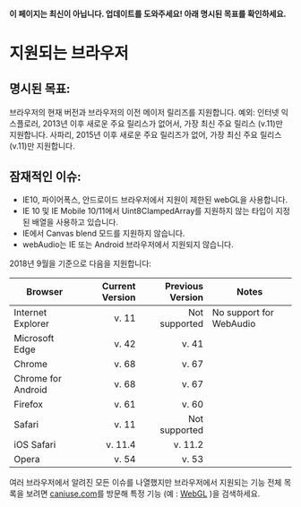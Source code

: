 #### 이 페이지는 최신이 아닙니다. 업데이트를 도와주세요! 아래 명시된 목표를 확인하세요.

# 지원되는 브라우저

## 명시된 목표:

브라우저의 현재 버전과 브라우저의 이전 메이저 릴리즈를 지원합니다. 예외: 인터넷 익스플로러, 2013년 이후 새로운 주요 릴리스가 없어서, 가장 최신 주요 릴리스 (v.11)만 지원합니다. 사파리, 2015년 이후 새로운 주요 릴리즈가 없어, 가장 최신 주요 릴리스 (v.11)만 지원합니다.

## 잠재적인 이슈:

* IE10, 파이어폭스, 안드로이드 브라우저에서 지원이 제한된 webGL을 사용합니다.
* IE 10 및 IE Mobile 10/11에서 Uint8ClampedArray를 지원하지 않는 타입이 지정된 배열을 사용하고 있습니다.
* IE에서  Canvas blend 모드를 지원하지 않습니다.
* webAudio는 IE 또는 Android 브라우저에서 지원되지 않습니다.

2018년 9월을 기준으로 다음을 지원합니다:

|Browser            |  Current Version  | Previous Version|  Notes                    
|-------------------|------------------:|----------------:|--------------
|Internet Explorer  |             v. 11 |  Not supported  | No support for WebAudio
|Microsoft Edge     |             v. 42 |  v. 41          |
|Chrome             |             v. 68 |  v. 67          |
|Chrome for Android |             v. 68 |  v. 67          |
|Firefox            |             v. 61 |  v. 60          | 
|Safari             |             v. 11 |  Not supported  |
|iOS Safari         |           v. 11.4 |  v. 11.2        |
|Opera              |             v. 54 |  v. 53          |


여러 브라우저에서 알려진 모든 이슈를 나열했지만 브라우저에서 지원되는 기능 전체 목록을 보려면 [caniuse.com](http://caniuse.com)를 방문해 특정 기능 (예 : [WebGL](http://caniuse.com/#search=webgl)
)을 검색하세요.